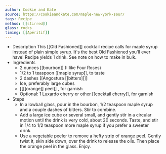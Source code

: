 ```yaml
---
author: Cookie and Kate
source: https://cookieandkate.com/maple-new-york-sour/
tags: Recipe
method: [[stirred]]
glass: rocks
timing: [[Apéritif]] 
---
```


- Description
  This [[Old Fashioned]] cocktail recipe calls for maple syrup instead of plain simple syrup. It's the best Old Fashioned you'll ever have! Recipe yields 1 drink. See note on how to make in bulk.
- Ingredients
	- 2 ounces [[bourbon]] (I like Four Roses)
	- 1/2 to 1 teaspoon [[maple syrup]], to taste
	- 2 dashes [[Angostura [[bitters]]]]
	- Ice, preferably large cubes
	- [[[[orange]] peel]] , for garnish
	- Optional: 1 Luxardo cherry or other [[cocktail cherry]], for garnish
- Steps
	- In a lowball glass, pour in the bourbon, 1/2 teaspoon maple syrup and a couple dashes of bitters. Stir to combine.
	- Add a large ice cube or several small, and gently stir in a circular motion until the drink is very cold, about 20 seconds. Taste, and stir in 1/4 to 1/2 teaspoon more maple syrup if you prefer a sweeter drink.
	- Use a vegetable peeler to remove a hefty strip of orange peel. Gently twist it, skin side down, over the drink to release the oils. Then place the orange peel in the glass. Enjoy.